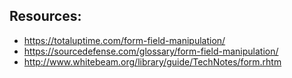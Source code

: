 ## Resources:

- https://totaluptime.com/form-field-manipulation/
- https://sourcedefense.com/glossary/form-field-manipulation/
- http://www.whitebeam.org/library/guide/TechNotes/form.rhtm